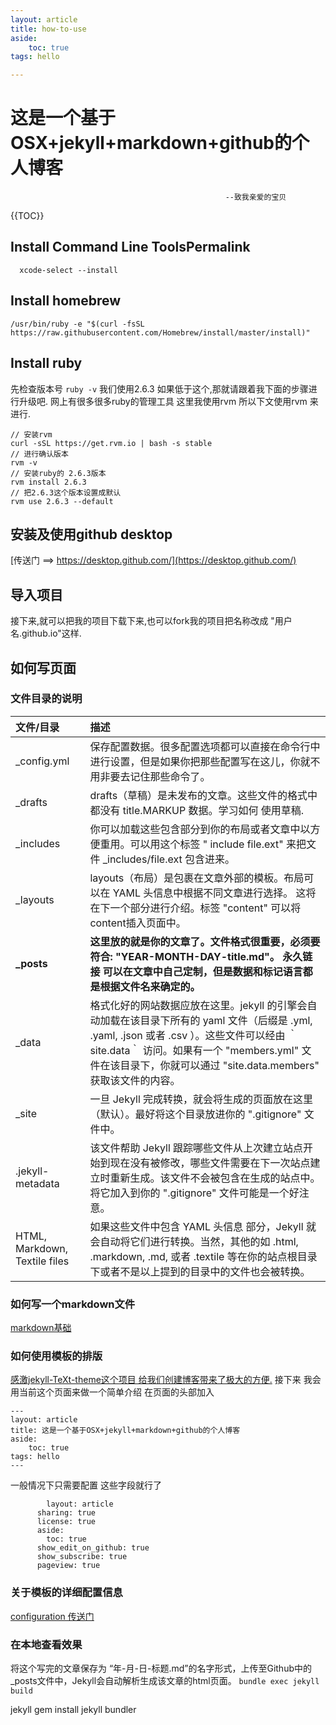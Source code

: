 ```yaml
---
layout: article
title: how-to-use
aside:
	toc: true
tags: hello

---
```


# 这是一个基于OSX+jekyll+markdown+github的个人博客
													--致我亲爱的宝贝

{{TOC}}

## Install Command Line ToolsPermalink
`	xcode-select --install `
## Install homebrew
```
/usr/bin/ruby -e "$(curl -fsSL https://raw.githubusercontent.com/Homebrew/install/master/install)" 
```
## Install ruby
先检查版本号
` ruby -v `
我们使用2.6.3 如果低于这个,那就请跟着我下面的步骤进行升级吧.
网上有很多很多ruby的管理工具 这里我使用rvm 所以下文使用rvm 来进行. 
``` 
// 安装rvm
curl -sSL https://get.rvm.io | bash -s stable 
// 进行确认版本
rvm -v 
// 安装ruby的 2.6.3版本
rvm install 2.6.3
// 把2.6.3这个版本设置成默认
rvm use 2.6.3 --default 
```
## 安装及使用github desktop
[传送门 ==> https://desktop.github.com/](https://desktop.github.com/)
## 导入项目
接下来,就可以把我的项目下载下来,也可以fork我的项目把名称改成 "用户名.github.io"这样.

## 如何写页面
### 文件目录的说明

| 文件/目录 | 描述 |
|:--|:--|
| _config.yml | 保存配置数据。很多配置选项都可以直接在命令行中进行设置，但是如果你把那些配置写在这儿，你就不用非要去记住那些命令了。 |
| _drafts | drafts（草稿）是未发布的文章。这些文件的格式中都没有 title.MARKUP 数据。学习如何 使用草稿. |
| _includes | 你可以加载这些包含部分到你的布局或者文章中以方便重用。可以用这个标签  " include file.ext" 来把文件 _includes/file.ext 包含进来。 |
| _layouts | layouts（布局）是包裹在文章外部的模板。布局可以在 YAML 头信息中根据不同文章进行选择。 这将在下一个部分进行介绍。标签  "content" 可以将content插入页面中。 |
| **_posts** | **这里放的就是你的文章了。文件格式很重要，必须要符合: "YEAR-MONTH-DAY-title.md"。 永久链接 可以在文章中自己定制，但是数据和标记语言都是根据文件名来确定的。** |
| _data | 格式化好的网站数据应放在这里。jekyll 的引擎会自动加载在该目录下所有的 yaml 文件（后缀是 .yml, .yaml, .json 或者 .csv ）。这些文件可以经由 ｀site.data｀ 访问。如果有一个 "members.yml" 文件在该目录下，你就可以通过 "site.data.members" 获取该文件的内容。 |
| _site | 一旦 Jekyll 完成转换，就会将生成的页面放在这里（默认）。最好将这个目录放进你的 ".gitignore" 文件中。 |
| .jekyll-metadata | 该文件帮助 Jekyll 跟踪哪些文件从上次建立站点开始到现在没有被修改，哪些文件需要在下一次站点建立时重新生成。该文件不会被包含在生成的站点中。将它加入到你的 ".gitignore" 文件可能是一个好注意。 |
| HTML, Markdown, Textile files | 如果这些文件中包含 YAML 头信息 部分，Jekyll 就会自动将它们进行转换。当然，其他的如 .html, .markdown, .md, 或者 .textile 等在你的站点根目录下或者不是以上提到的目录中的文件也会被转换。 |

### 如何写一个markdown文件
[markdown基础](https://www.jianshu.com/p/399e5a3c7cc5)

### 如何使用模板的排版
[感激jekyll-TeXt-theme这个项目 给我们创建博客带来了极大的方便.](https://tianqi.name/jekyll-TeXt-theme/samples.html#page-layout)
接下来 我会用当前这个页面来做一个简单介绍
在页面的头部加入
```
---
layout: article
title: 这是一个基于OSX+jekyll+markdown+github的个人博客
aside:
	toc: true
tags: hello
--- 
```

一般情况下只需要配置 这些字段就行了
```
	    layout: article
      sharing: true
      license: true
      aside:
        toc: true
      show_edit_on_github: true
      show_subscribe: true
      pageview: true
```

### 关于模板的详细配置信息
[configuration 传送门](https://tianqi.name/jekyll-TeXt-theme/docs/zh/configuration)

### 在本地查看效果
将这个写完的文章保存为 “年-月-日-标题.md”的名字形式，上传至Github中的_posts文件中，Jekyll会自动解析生成该文章的html页面。
`bundle exec jekyll build`











































jekyll
gem install jekyll bundler